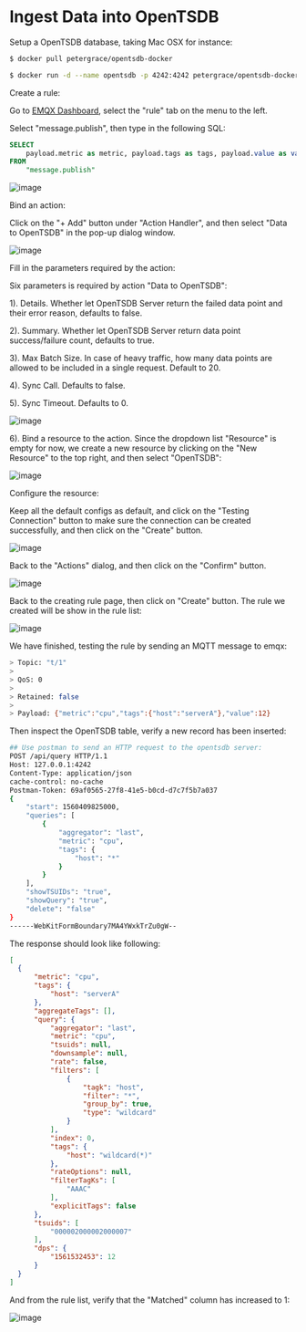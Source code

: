 # Ingest Data into OpenTSDB

Setup a OpenTSDB database, taking Mac OSX for instance:

```bash
$ docker pull petergrace/opentsdb-docker

$ docker run -d --name opentsdb -p 4242:4242 petergrace/opentsdb-docker
```

Create a rule:

Go to [EMQX Dashboard](http://127.0.0.1:18083/#/rules), select the
"rule" tab on the menu to the left.

Select "message.publish", then type in the following SQL:

```sql
SELECT
    payload.metric as metric, payload.tags as tags, payload.value as value
FROM
    "message.publish"
```

![image](./assets/rule-engine/opentsdb_sql_1.png)

Bind an action:

Click on the "+ Add" button under "Action Handler", and then select
"Data to OpenTSDB" in the pop-up dialog window.

![image](./assets/rule-engine/opentsdb_action_0.png)

Fill in the parameters required by the action:

Six parameters is required by action "Data to OpenTSDB":

1). Details. Whether let OpenTSDB Server return the failed data point
and their error reason, defaults to false.

2). Summary. Whether let OpenTSDB Server return data point
success/failure count, defaults to true.

3). Max Batch Size. In case of heavy traffic, how many data points are
allowed to be included in a single request. Default to 20.

4). Sync Call. Defaults to false.

5). Sync Timeout. Defaults to 0.

![image](./assets/rule-engine/opentsdb_action_1.png)

6). Bind a resource to the action. Since the dropdown list "Resource"
is empty for now, we create a new resource by clicking on the "New
Resource" to the top right, and then select "OpenTSDB":

![image](./assets/rule-engine/opentsdb_action_2.png)

Configure the resource:

Keep all the default configs as default, and click on the "Testing
Connection" button to make sure the connection can be created
successfully, and then click on the "Create" button.

![image](./assets/rule-engine/opentsdb_resource_1.png)

Back to the "Actions" dialog, and then click on the "Confirm"
    button.

![image](./assets/rule-engine/opentsdb_action_3.png)

Back to the creating rule page, then click on "Create" button. The
    rule we created will be show in the rule list:

![image](./assets/rule-engine/opentsdb_rule_overview_0.png)

We have finished, testing the rule by sending an MQTT message to
    emqx:

```bash
> Topic: "t/1"
>
> QoS: 0
>
> Retained: false
>
> Payload: {"metric":"cpu","tags":{"host":"serverA"},"value":12}
```

Then inspect the OpenTSDB table, verify a new record has been
inserted:

```bash
## Use postman to send an HTTP request to the opentsdb server:
POST /api/query HTTP/1.1
Host: 127.0.0.1:4242
Content-Type: application/json
cache-control: no-cache
Postman-Token: 69af0565-27f8-41e5-b0cd-d7c7f5b7a037
{
    "start": 1560409825000,
    "queries": [
        {
            "aggregator": "last",
            "metric": "cpu",
            "tags": {
                "host": "*"
            }
        }
    ],
    "showTSUIDs": "true",
    "showQuery": "true",
    "delete": "false"
}
------WebKitFormBoundary7MA4YWxkTrZu0gW--
```
The response should look like following:

```json
[
  {
      "metric": "cpu",
      "tags": {
          "host": "serverA"
      },
      "aggregateTags": [],
      "query": {
          "aggregator": "last",
          "metric": "cpu",
          "tsuids": null,
          "downsample": null,
          "rate": false,
          "filters": [
              {
                  "tagk": "host",
                  "filter": "*",
                  "group_by": true,
                  "type": "wildcard"
              }
          ],
          "index": 0,
          "tags": {
              "host": "wildcard(*)"
          },
          "rateOptions": null,
          "filterTagKs": [
              "AAAC"
          ],
          "explicitTags": false
      },
      "tsuids": [
          "000002000002000007"
      ],
      "dps": {
          "1561532453": 12
      }
  }
]
```

And from the rule list, verify that the "Matched" column has increased
to 1:

![image](./assets/rule-engine/opentsdb_rule_overview_1.png)
